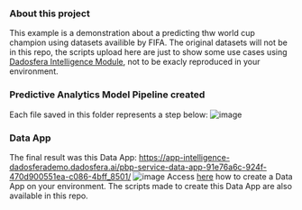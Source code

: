 ### About this project
This example is a demonstration about a predicting thw world cup champion using datasets availible by FIFA. The original datasets will not be in this repo, the scripts upload here are just to show some use cases using [Dadosfera Intelligence Module](https://docs.dadosfera.ai/docs/intelig%C3%AAncia), not to be exacly reproduced in your environment.

### Predictive Analytics Model Pipeline created
Each file saved in this folder represents a step below:
![image](https://user-images.githubusercontent.com/79672194/219751446-682f32df-38b9-4af6-88ce-0b28f20d3c29.png)

### Data App
The final result was this Data App: https://app-intelligence-dadosferademo.dadosfera.ai/pbp-service-data-app-91e76a6c-924f-470d900551ea-c086-4bff_8501/
![image](https://user-images.githubusercontent.com/79672194/219753857-00b24ef8-2950-4a98-a3fb-fdcce51882f6.png)
Access [here](https://docs.dadosfera.ai/discuss/63e696aa65fd060b7ded7b2b) how to create a Data App on your environment. The scripts made to create this Data App are also available in this repo.
